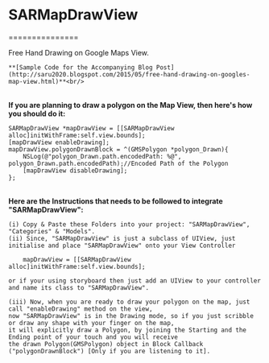 # SARMapDrawView
===============

Free Hand Drawing on Google Maps View.

	**[Sample Code for the Accompanying Blog Post](http://saru2020.blogspot.com/2015/05/free-hand-drawing-on-googles-map-view.html)**<br/>
	
<br/>
<b>If you are planning to draw a polygon on the Map View, then here's how you should do it:</b>


    SARMapDrawView *mapDrawView = [[SARMapDrawView alloc]initWithFrame:self.view.bounds];
    [mapDrawView enableDrawing];
    mapDrawView.polygonDrawnBlock = ^(GMSPolygon *polygon_Drawn){
        NSLog(@"polygon_Drawn.path.encodedPath: %@", polygon_Drawn.path.encodedPath);//Encoded Path of the Polygon
	    [mapDrawView disableDrawing];
    };

<br/>
<b>Here are the Instructions that needs to be followed to integrate "SARMapDrawView": </b>
	
	(i) Copy & Paste these Folders into your project: "SARMapDrawView", "Categories" & "Models".
	(ii) Since, "SARMapDrawView" is just a subclass of UIView, just initialise and place "SARMapDrawView" onto your View Controller 
    
    	mapDrawView = [[SARMapDrawView alloc]initWithFrame:self.view.bounds];
	
	or if your using storyboard then just add an UIView to your controller and name its class to "SARMapDrawView".
	
	(iii) Now, when you are ready to draw your polygon on the map, just call "enableDrawing" method on the view, 
	now "SARMapDrawView" is in the Drawing mode, so if you just scribble or draw any shape with your finger on the map, 
	it will explicitly draw a Polygon, by joining the Starting and the Ending point of your touch and you will receive 
	the drawn Polygon(GMSPolygon) object in Block Callback ("polygonDrawnBlock") [Only if you are listening to it].
	
<br/>
	